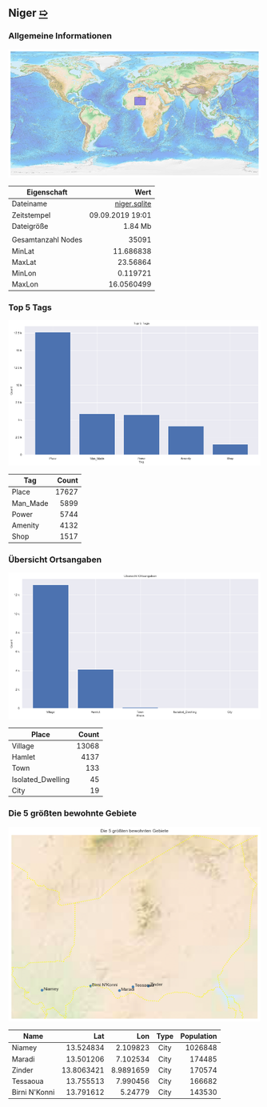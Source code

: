 ## Niger [&#10159;](niger.sqlite)

### Allgemeine Informationen

![Overview](./Images/niger_overview.png)

|Eigenschaft|Wert|
|-|-:|
Dateiname|[niger.sqlite](niger.sqlite)|
Zeitstempel|09.09.2019 19:01|
Dateigr&ouml;&szlig;e|1.84 Mb|
|||
Gesamtanzahl Nodes|35091|
|MinLat|11.686838|
|MaxLat|23.56864|
|MinLon|0.119721|
|MaxLon|16.0560499|

### Top 5 Tags

![Tags](./Images/niger_tags.png)

|Tag|Count|
|-|-:|
|Place|17627|
|Man_Made|5899|
|Power|5744|
|Amenity|4132|
|Shop|1517|

### &Uuml;bersicht Ortsangaben

![Places](./Images/niger_places.png)

|Place|Count|
|-|-:|
|Village|13068|
|Hamlet|4137|
|Town|133|
|Isolated_Dwelling|45|
|City|19|

### Die 5 gr&ouml;&szlig;ten bewohnte Gebiete

![Places](./Images/niger_topplaces.png)

|Name|Lat|Lon|Type|Population|
|----|--:|--:|:--:|---------:|
|Niamey|13.524834|2.109823|City|1026848|
|Maradi|13.501206|7.102534|City|174485|
|Zinder|13.8063421|8.9891659|City|170574|
|Tessaoua|13.755513|7.990456|City|166682|
|Birni N'Konni|13.791612|5.24779|City|143530|
